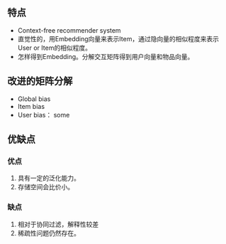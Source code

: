 
## 特点
* Context-free recommender system
* 直觉性的，用Embedding向量来表示Item，通过隐向量的相似程度来表示User or Item的相似程度。
* 怎样得到Embedding。分解交互矩阵得到用户向量和物品向量。

## 改进的矩阵分解
* Global bias
* Item bias
* User bias： some 

## 优缺点
### 优点
1. 具有一定的泛化能力。
2. 存储空间会比价小。
### 缺点
1. 相对于协同过滤，解释性较差
2. 稀疏性问题仍然存在。